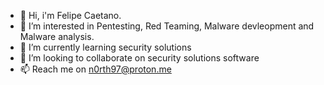 - 👋 Hi, i'm Felipe Caetano.
- 👀 I’m interested in Pentesting, Red Teaming, Malware devleopment and Malware analysis.
- 🌱 I’m currently learning security solutions
- 💞️ I’m looking to collaborate on security solutions software
- 📫 Reach me on n0rth97@proton.me
